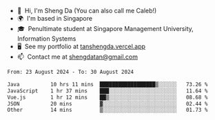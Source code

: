 <!---
tan-sd/tan-sd is a ✨ special ✨ repository because its `README.md` (this file) appears on your GitHub profile.
You can click the Preview link to take a look at your changes.
--->
- 👋  Hi, I'm Sheng Da (You can also call me Caleb!)
- 🌍  I'm based in Singapore
- 🎓  Penultimate student at Singapore Management University, Information Systems
- 🖥️  See my portfolio at [tanshengda.vercel.app](https://tanshengda.vercel.app/)
- 📫  Contact me at [shengdatan@gmail.com](mailto:shengdatan@gmail.com)

<!--START_SECTION:waka-->

```txt
From: 23 August 2024 - To: 30 August 2024

Java          10 hrs 11 mins  ██████████████████▒░░░░░░   73.26 %
JavaScript    1 hr 37 mins    ███░░░░░░░░░░░░░░░░░░░░░░   11.64 %
Vue.js        1 hr 12 mins    ██▒░░░░░░░░░░░░░░░░░░░░░░   08.68 %
JSON          20 mins         ▓░░░░░░░░░░░░░░░░░░░░░░░░   02.44 %
Other         14 mins         ▒░░░░░░░░░░░░░░░░░░░░░░░░   01.73 %
```

<!--END_SECTION:waka-->
